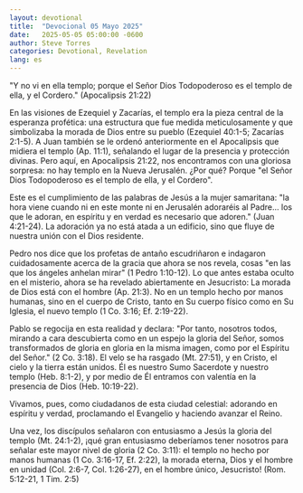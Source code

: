 ```yaml
---
layout: devotional
title:  "Devocional 05 Mayo 2025"
date:   2025-05-05 05:00:00 -0600
author: Steve Torres
categories: Devotional, Revelation
lang: es
---
```


<div class="scripture">
  "Y no vi en ella templo; porque el Señor Dios Todopoderoso es el templo de ella, y el Cordero." (Apocalipsis 21:22)
</div>

En las visiones de Ezequiel y Zacarías, el templo era la pieza central de la esperanza profética: una estructura que fue medida meticulosamente y que simbolizaba la morada de Dios entre su pueblo (Ezequiel 40:1-5; Zacarías 2:1-5). A Juan también se le ordenó anteriormente en el Apocalipsis que midiera el templo (Ap. 11:1), señalando el lugar de la presencia y protección divinas. Pero aquí, en Apocalipsis 21:22, nos encontramos con una gloriosa sorpresa: no hay templo en la Nueva Jerusalén. ¿Por qué? Porque "el Señor Dios Todopoderoso es el templo de ella, y el Cordero".

Este es el cumplimiento de las palabras de Jesús a la mujer samaritana: "la hora viene cuando ni en este monte ni en Jerusalén adoraréis al Padre... los que le adoran, en espíritu y en verdad es necesario que adoren."  (Juan 4:21-24). La adoración ya no está atada a un edificio, sino que fluye de nuestra unión con el Dios residente.

Pedro nos dice que los profetas de antaño escudriñaron e indagaron cuidadosamente acerca de la gracia que ahora se nos revela, cosas "en las que los ángeles anhelan mirar" (1 Pedro 1:10-12). Lo que antes estaba oculto en el misterio, ahora se ha revelado abiertamente en Jesucristo: La morada de Dios está con el hombre (Ap. 21:3). No en un templo hecho por manos humanas, sino en el cuerpo de Cristo, tanto en Su cuerpo físico como en Su Iglesia, el nuevo templo (1 Co. 3:16; Ef. 2:19-22).

Pablo se regocija en esta realidad y declara: "Por tanto, nosotros todos, mirando a cara descubierta como en un espejo la gloria del Señor, somos transformados de gloria en gloria en la misma imagen, como por el Espíritu del Señor." (2 Co. 3:18). El velo se ha rasgado (Mt. 27:51), y en Cristo, el cielo y la tierra están unidos. Él es nuestro Sumo Sacerdote y nuestro templo (Heb. 8:1-2), y por medio de Él entramos con valentía en la presencia de Dios (Heb. 10:19-22).

Vivamos, pues, como ciudadanos de esta ciudad celestial: adorando en espíritu y verdad, proclamando el Evangelio y haciendo avanzar el Reino. 

Una vez, los discípulos señalaron con entusiasmo a Jesús la gloria del templo (Mt. 24:1-2), ¡qué gran entusiasmo deberíamos tener nosotros para señalar este mayor nivel de gloria (2 Co. 3:11): el templo no hecho por manos humanas (1 Co. 3:16-17, Ef. 2:22), la morada eterna, Dios y el hombre en unidad (Col. 2:6-7, Col. 1:26-27), en el hombre único, Jesucristo! (Rom. 5:12-21, 1 Tim. 2:5)
